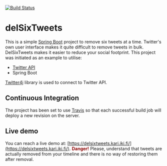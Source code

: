 [![Build Status](https://travis-ci.org/klaalo/delSixTweets.svg?branch=master)](https://travis-ci.org/klaalo/delSixTweets)
<!-- [![coverage report](https://gitlab.com/kari.laalo/delSixTweets/badges/master/coverage.svg)](https://gitlab.com/kari.laalo/delSixTweets/commits/master) -->

# delSixTweets
This is a simple [Spring Boot](https://projects.spring.io/spring-boot/) project to remove six tweets at a time. Twitter's own user interface makes it quite difficult to remove tweets in bulk. DelSixTweets makes it easier to reduce your social footprint. This project was initiated as an example to utilise:

* [Twitter API](https://dev.twitter.com)
* Spring Boot

[Twitter4j](http://twitter4j.org) library is used to connect to Twitter API.


## Continuous Integration
The project has been set to use [Travis](travis-ci.org) so that each successful build job will deploy a new revision on the server.

## Live demo
You can reach a live demo at: [https://delsixtweets.kari.iki.fi/](https://delsixtweets.kari.iki.fi/). <span style='color: darkRed'>**Danger!**</span> Please, understand that tweets are actually removed from your timeline and there is no way of restoring them after removal. 
